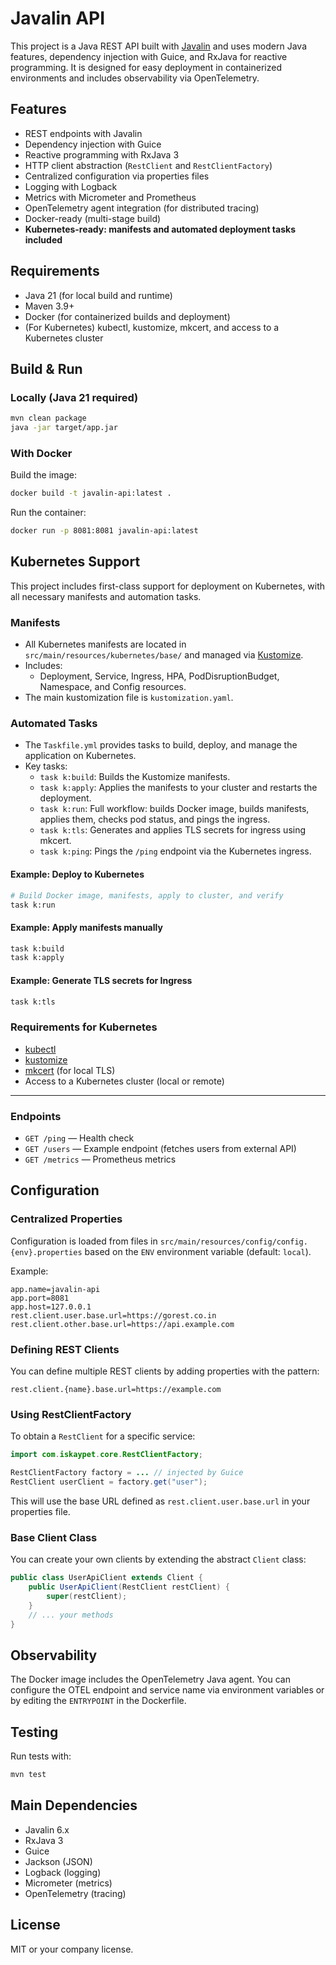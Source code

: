 # Javalin API

This project is a Java REST API built with [Javalin](https://javalin.io/) and uses modern Java features, dependency injection with Guice, and RxJava for reactive programming. It is designed for easy deployment in containerized environments and includes observability via OpenTelemetry.

## Features
- REST endpoints with Javalin
- Dependency injection with Guice
- Reactive programming with RxJava 3
- HTTP client abstraction (`RestClient` and `RestClientFactory`)
- Centralized configuration via properties files
- Logging with Logback
- Metrics with Micrometer and Prometheus
- OpenTelemetry agent integration (for distributed tracing)
- Docker-ready (multi-stage build)
- **Kubernetes-ready: manifests and automated deployment tasks included**

## Requirements
- Java 21 (for local build and runtime)
- Maven 3.9+
- Docker (for containerized builds and deployment)
- (For Kubernetes) kubectl, kustomize, mkcert, and access to a Kubernetes cluster

## Build & Run

### Locally (Java 21 required)
```sh
mvn clean package
java -jar target/app.jar
```

### With Docker
Build the image:
```sh
docker build -t javalin-api:latest .
```
Run the container:
```sh
docker run -p 8081:8081 javalin-api:latest
```

## Kubernetes Support

This project includes first-class support for deployment on Kubernetes, with all necessary manifests and automation tasks.

### Manifests
- All Kubernetes manifests are located in `src/main/resources/kubernetes/base/` and managed via [Kustomize](https://kustomize.io/).
- Includes:
  - Deployment, Service, Ingress, HPA, PodDisruptionBudget, Namespace, and Config resources.
- The main kustomization file is `kustomization.yaml`.

### Automated Tasks
- The `Taskfile.yml` provides tasks to build, deploy, and manage the application on Kubernetes.
- Key tasks:
  - `task k:build`: Builds the Kustomize manifests.
  - `task k:apply`: Applies the manifests to your cluster and restarts the deployment.
  - `task k:run`: Full workflow: builds Docker image, builds manifests, applies them, checks pod status, and pings the ingress.
  - `task k:tls`: Generates and applies TLS secrets for ingress using mkcert.
  - `task k:ping`: Pings the `/ping` endpoint via the Kubernetes ingress.

#### Example: Deploy to Kubernetes
```sh
# Build Docker image, manifests, apply to cluster, and verify
task k:run
```

#### Example: Apply manifests manually
```sh
task k:build
task k:apply
```

#### Example: Generate TLS secrets for Ingress
```sh
task k:tls
```

### Requirements for Kubernetes
- [kubectl](https://kubernetes.io/docs/tasks/tools/)
- [kustomize](https://kubectl.docs.kubernetes.io/installation/kustomize/)
- [mkcert](https://github.com/FiloSottile/mkcert) (for local TLS)
- Access to a Kubernetes cluster (local or remote)

---

### Endpoints
- `GET /ping` — Health check
- `GET /users` — Example endpoint (fetches users from external API)
- `GET /metrics` — Prometheus metrics

## Configuration

### Centralized Properties
Configuration is loaded from files in `src/main/resources/config/config.{env}.properties` based on the `ENV` environment variable (default: `local`).

Example:
```properties
app.name=javalin-api
app.port=8081
app.host=127.0.0.1
rest.client.user.base.url=https://gorest.co.in
rest.client.other.base.url=https://api.example.com
```

### Defining REST Clients
You can define multiple REST clients by adding properties with the pattern:
```
rest.client.{name}.base.url=https://example.com
```

### Using RestClientFactory
To obtain a `RestClient` for a specific service:
```java
import com.iskaypet.core.RestClientFactory;

RestClientFactory factory = ... // injected by Guice
RestClient userClient = factory.get("user");
```
This will use the base URL defined as `rest.client.user.base.url` in your properties file.

### Base Client Class
You can create your own clients by extending the abstract `Client` class:
```java
public class UserApiClient extends Client {
    public UserApiClient(RestClient restClient) {
        super(restClient);
    }
    // ... your methods
}
```

## Observability
The Docker image includes the OpenTelemetry Java agent. You can configure the OTEL endpoint and service name via environment variables or by editing the `ENTRYPOINT` in the Dockerfile.

## Testing
Run tests with:
```sh
mvn test
```

## Main Dependencies
- Javalin 6.x
- RxJava 3
- Guice
- Jackson (JSON)
- Logback (logging)
- Micrometer (metrics)
- OpenTelemetry (tracing)

## License
MIT or your company license. 